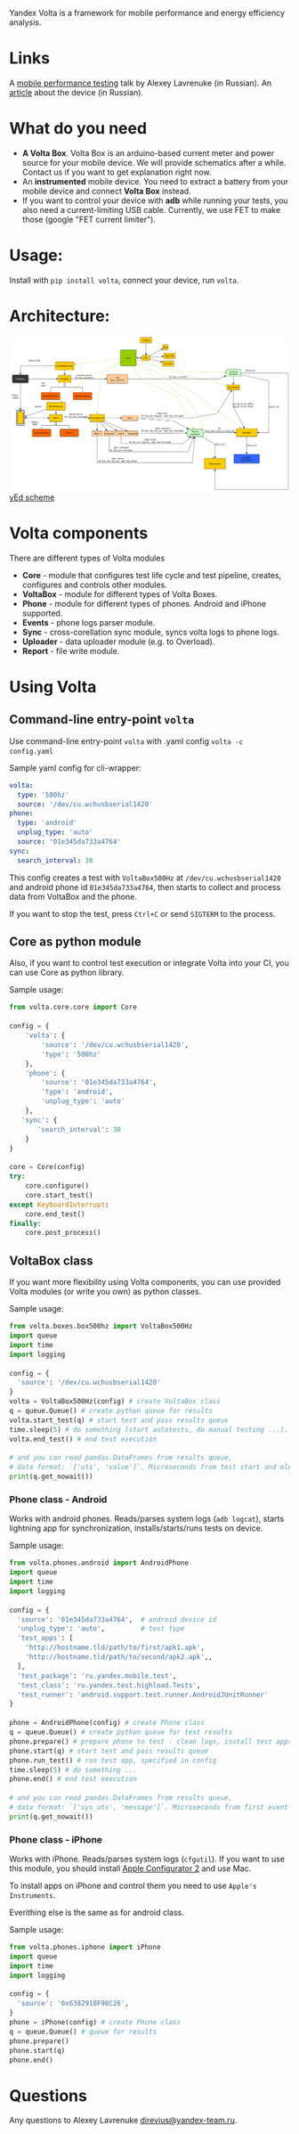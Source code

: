 Yandex Volta is a framework for mobile performance and energy efficiency analysis.


# Links
A [mobile performance testing](https://www.youtube.com/watch?v=zcTG2PzXD3s) talk by Alexey Lavrenuke (in Russian).
An [article](https://habrahabr.ru/company/yandex/blog/311046/) about the device (in Russian).


# What do you need
* **A Volta Box**. Volta Box is an arduino-based current meter and power source for your mobile device. We will provide schematics after a while. Contact us if you want to get explanation right now.
* An **instrumented** mobile device. You need to extract a battery from your mobile device and connect **Volta Box** instead.
* If you want to control your device with **adb** while running your tests, you also need a current-limiting USB cable. Currently, we use FET to make those (google "FET current limiter").


# Usage:  
Install with ```pip install volta```, connect your device, run ```volta```.


# Architecture:
![Architecture scheme](/docs/architecture.png)
[yEd scheme](/docs/architecture.graphml)


# Volta components
There are different types of Volta modules
* **Core** - module that configures test life cycle and test pipeline, creates, configures and controls other modules.
* **VoltaBox** - module for different types of Volta Boxes.
* **Phone** - module for different types of phones. Android and iPhone supported.
* **Events** - phone logs parser module.
* **Sync** - cross-corellation sync module, syncs volta logs to phone logs.
* **Uploader** - data uploader module (e.g. to Overload).
* **Report** - file write module.


# Using Volta


## Command-line entry-point `volta`
Use command-line entry-point `volta` with .yaml config 
`volta -c config.yaml`

Sample yaml config for cli-wrapper:
```yaml
volta:
  type: '500hz'
  source: '/dev/cu.wchusbserial1420'
phone:
  type: 'android'
  unplug_type: 'auto'
  source: '01e345da733a4764'
sync:
  search_interval: 30
```
This config creates a test with `VoltaBox500Hz` at `/dev/cu.wchusbserial1420` and android phone id `01e345da733a4764`, then starts to collect and process data from VoltaBox and the phone. 

If you want to stop the test, press `Ctrl+C` or send `SIGTERM` to the process. 


## Core as python module
Also, if you want to control test execution or integrate Volta into your CI, you can use Core as python library.

Sample usage:
```python
from volta.core.core import Core

config = {
    'volta': {
        'source': '/dev/cu.wchusbserial1420', 
        'type': '500hz'
    },
    'phone': {
        'source': '01e345da733a4764',
        'type': 'android',
        'unplug_type': 'auto'
    },
   'sync': {
       'search_interval': 30
    }
}

core = Core(config)
try:
    core.configure()
    core.start_test()
except KeyboardInterrupt:
    core.end_test()
finally:
    core.post_process()
```

## VoltaBox class


If you want more flexibility using Volta components, you can use provided Volta modules (or write you own) as python classes.

Sample usage:
```python
from volta.boxes.box500hz import VoltaBox500Hz
import queue
import time
import logging

config = {
  'source': '/dev/cu.wchusbserial1420'
}
volta = VoltaBox500Hz(config) # create VoltaBox class
q = queue.Queue() # create python queue for results
volta.start_test(q) # start test and pass results queue
time.sleep(5) # do something (start autotests, do manual testing ...). I passed 5 seconds sleep as a placeholder.
volta.end_test() # end test execution

# and you can read pandas.DataFrames from results queue, 
# data format: `['uts', 'value']`. Microseconds from test start and electrical currents value.
print(q.get_nowait()) 
```

### Phone class - Android


Works with android phones. Reads/parses system logs (`adb logcat`), starts lightning app for synchronization, installs/starts/runs tests on device.

Sample usage:
```python
from volta.phones.android import AndroidPhone
import queue
import time
import logging

config = {
  'source': '01e345da733a4764',  # android device id
  'unplug_type': 'auto',         # test type
  'test_apps': [
    'http://hostname.tld/path/to/first/apk1.apk',
    'http://hostname.tld/path/to/second/apk2.apk',,
  ],
  'test_package': 'ru.yandex.mobile.test',
  'test_class': 'ru.yandex.test.highload.Tests',
  'test_runner': 'android.support.test.runner.AndroidJUnitRunner'
}

phone = AndroidPhone(config) # create Phone class
q = queue.Queue() # create python queue for test results
phone.prepare() # prepare phone to test - clean logs, install test apps and install volta's `lightning` app for synchronization
phone.start(q) # start test and pass results queue
phone.run_test() # run test app, specified in config
time.sleep(5) # do something ...
phone.end() # end test execution

# and you can read pandas.DataFrames from results queue, 
# data format: `['sys_uts', 'message']`. Microseconds from first event in phone log and message.
print(q.get_nowait())
```

### Phone class - iPhone


Works with iPhone. Reads/parses system logs (`cfgutil`). If you want to use this module, you should install [Apple Configurator 2](https://itunes.apple.com/us/app/apple-configurator-2/id1037126344?mt=12) and use Mac.

To install apps on iPhone and control them you need to use `Apple's Instruments`.

Everithing else is the same as for android class.

Sample usage:
```python
from volta.phones.iphone import iPhone
import queue
import time
import logging

config = {
  'source': '0x6382910F98C26', 
}
phone = iPhone(config) # create Phone class
q = queue.Queue() # queue for results
phone.prepare()
phone.start(q) 
phone.end()
```

# Questions
Any questions to Alexey Lavrenuke <direvius@yandex-team.ru>.

